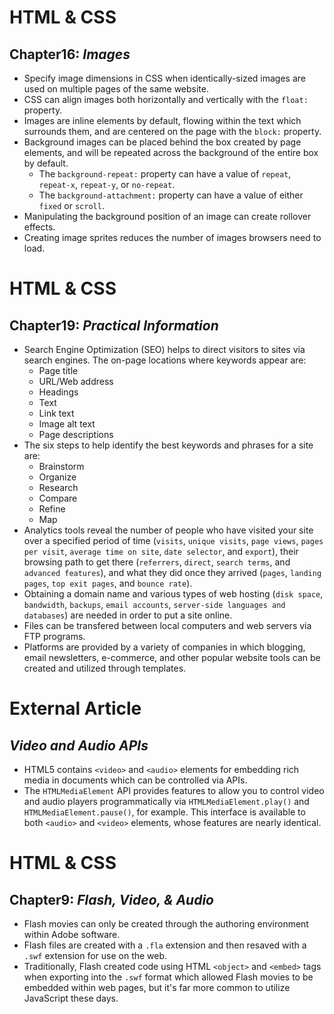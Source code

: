 # HTML & CSS
## Chapter16: _Images_
- Specify image dimensions in CSS when identically-sized images are used on multiple pages of the same website.
- CSS can align images both horizontally and vertically with the `float:` property.
- Images are inline elements by default, flowing within the text which surrounds them, and are centered on the page with the `block:` property.
- Background images can be placed behind the box created by page elements, and will be repeated across the background of the entire box by default.
    - The `background-repeat:` property can have a value of `repeat`, `repeat-x`, `repeat-y`, or `no-repeat`.
    - The `background-attachment:` property can have a value of either `fixed` or `scroll`.
- Manipulating the background position of an image can create rollover effects.
- Creating image sprites reduces the number of images browsers need to load.

# HTML & CSS
## Chapter19: _Practical Information_
- Search Engine Optimization (SEO) helps to direct visitors to sites via search engines.  The on-page locations where keywords appear are:
    - Page title
    - URL/Web address
    - Headings
    - Text
    - Link text
    - Image alt text
    - Page descriptions
- The six steps to help identify the best keywords and phrases for a site are:
    - Brainstorm
    - Organize
    - Research
    - Compare
    - Refine
    - Map
- Analytics tools reveal the number of people who have visited your site over a specified period of time (`visits`, `unique visits`, `page views`, `pages per visit`, `average time on site`, `date selector`, and `export`), their browsing path to get there (`referrers`, `direct`, `search terms`, and `advanced features`), and what they did once they arrived (`pages`, `landing pages`, `top exit pages`, and `bounce rate`).
- Obtaining a domain name and various types of web hosting (`disk space`, `bandwidth`, `backups`, `email accounts`, `server-side languages and databases`) are needed in order to put a site online.
- Files can be transfered between local computers and web servers via FTP programs.
- Platforms are provided by a variety of companies in which blogging, email newsletters, e-commerce, and other popular website tools can be created and utilized through templates.

# External Article
## _Video and Audio APIs_
- HTML5 contains `<video>` and `<audio>` elements for embedding rich media in documents which can be controlled via APIs.
- The `HTMLMediaElement` API provides features to allow you to control video and audio players programmatically via `HTMLMediaElement.play()` and `HTMLMediaElement.pause()`, for example. This interface is available to both `<audio>` and `<video>` elements, whose features are nearly identical.

# HTML & CSS
## Chapter9: _Flash, Video, & Audio_
- Flash movies can only be created through the authoring environment within Adobe software.
- Flash files are created with a `.fla` extension and then resaved with a `.swf` extension for use on the web.
- Traditionally, Flash created code using HTML `<object>` and `<embed>` tags when exporting into the `.swf` format which allowed Flash movies to be embedded within web pages, but it's far more common to utilize JavaScript these days.